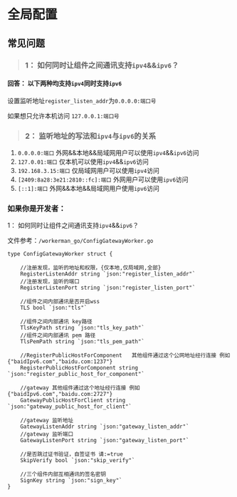 # 全局配置

## 常见问题
>### 1： 如何同时让组件之间通讯支持`ipv4`&&`ipv6`？

#### 回答： 以下两种均支持`ipv4`同时支持`ipv6`

设置监听地址`register_listen_addr`为`0.0.0.0:端口号`

如果想只允许本机访问 `127.0.0.1:端口号`

>### 2： 监听地址的写法和`ipv4`与`ipv6`的关系

1. `0.0.0.0:端口` 外网&&本地&&局域网用户可以使用`ipv4`&&`ipv6`访问
2. `127.0.01:端口` 仅本机可以使用`ipv4`&&`ipv6`访问
3. `192.168.3.15:端口` 仅局域网用户可以使用`ipv4`访问
4. `[2409:8a28:3e21:2810::fc]:端口` 外网用户可以使用`ipv6`访问
5. `[::1]:端口` 外网&&本地&&局域网用户使用`ipv6`访问

### 如果你是开发者：

1： 如何同时让组件之间通讯支持`ipv4`&&`ipv6`？

文件参考：`/workerman_go/ConfigGatewayWorker.go`
```
type ConfigGatewayWorker struct {

	//注册发现，监听的地址和权限，{仅本地,仅局域网,全部}
	RegisterListenAddr string `json:"register_listen_addr"`
	//注册发现，监听的端口
	RegisterListenPort string `json:"register_listen_port"`

	//组件之间内部通讯是否开启wss
	TLS bool `json:"tls"`

	//组件之间内部通讯 key路径
	TlsKeyPath string `json:"tls_key_path"`
	//组件之间内部通讯 pem 路径
	TlsPemPath string `json:"tls_pem_path"`

	//RegisterPublicHostForComponent   其他组件通过这个公网地址经行连接 例如 {"baidIpv6.com","baidu.com:1237"}
	RegisterPublicHostForComponent string `json:"register_public_host_for_component"`

	//gateway 其他组件通过这个地址经行连接 例如 {"baidIpv6.com","baidu.com:2727"}
	GatewayPublicHostForClient string `json:"gateway_public_host_for_client"`

	//gateway 监听地址
	GatewayListenAddr string `json:"gateway_listen_addr"`
	//gateway 监听端口
	GatewayListenPort string `json:"gateway_listen_port"`

	//是否跳过证书验证，自签证书 请:=true
	SkipVerify bool `json:"skip_verify"`

	//三个组件内部互相通讯的签名密钥
	SignKey string `json:"sign_key"`
}
```
 
